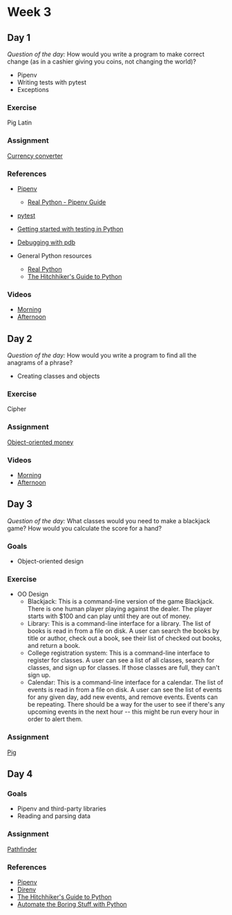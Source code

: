 # Week 3

## Day 1

_Question of the day:_ How would you write a program to make correct change (as in a cashier giving you coins, not changing the world)?

- Pipenv
- Writing tests with pytest
- Exceptions

### Exercise

Pig Latin

### Assignment

[Currency converter](https://classroom.github.com/a/t75xK2FX)

### References

- [Pipenv](https://pipenv.readthedocs.io/en/latest/)
  - [Real Python - Pipenv Guide](https://realpython.com/pipenv-guide/)
- [pytest](https://docs.pytest.org/en/latest/)
- [Getting started with testing in Python](https://realpython.com/python-testing/)
- [Debugging with pdb](https://realpython.com/python-debugging-pdb/)

- General Python resources
  - [Real Python](https://realpython.com/)
  - [The Hitchhiker's Guide to Python](https://docs.python-guide.org/)

### Videos

- [Morning](https://drive.google.com/file/d/1MDUbR_F3ZugMu0x6fgfMCJDiy3YH5lmR/view)
- [Afternoon](https://drive.google.com/file/d/1tnvlX2Z5TvkZKY_S3GCUlNe6TLhJx8cn/view)

## Day 2

_Question of the day:_ How would you write a program to find all the anagrams of a phrase?

- Creating classes and objects

### Exercise

Cipher

### Assignment

[Object-oriented money](https://classroom.github.com/a/JqltEwik)

### Videos

- [Morning](https://drive.google.com/file/d/1dEGCIHMIS_kUTLA7jh9wieZnYcpJoFjg/view)
- [Afternoon](https://drive.google.com/file/d/1vt_9AJWgeIaLXMkl_wxQ9EMqJadNCofW/view)

## Day 3

_Question of the day:_ What classes would you need to make a blackjack game? How would you calculate the score for a hand?

### Goals

- Object-oriented design

### Exercise

- OO Design
  - Blackjack: This is a command-line version of the game Blackjack. There is one human player playing against the dealer. The player starts with $100 and can play until they are out of money.
  - Library: This is a command-line interface for a library. The list of books is read in from a file on disk. A user can search the books by title or author, check out a book, see their list of checked out books, and return a book.
  - College registration system: This is a command-line interface to register for classes. A user can see a list of all classes, search for classes, and sign up for classes. If those classes are full, they can't sign up.
  - Calendar: This is a command-line interface for a calendar. The list of events is read in from a file on disk. A user can see the list of events for any given day, add new events, and remove events. Events can be repeating. There should be a way for the user to see if there's any upcoming events in the next hour -- this might be run every hour in order to alert them.

### Assignment

[Pig](https://classroom.github.com/a/C_-VURmB)

## Day 4

### Goals

- Pipenv and third-party libraries
- Reading and parsing data

### Assignment

[Pathfinder](https://classroom.github.com/a/TAZmPpof)

### References

- [Pipenv](https://pipenv.readthedocs.io/en/latest/)
- [Direnv](https://direnv.net/)
- [The Hitchhiker's Guide to Python](https://docs.python-guide.org/)
- [Automate the Boring Stuff with Python](https://automatetheboringstuff.com/)
